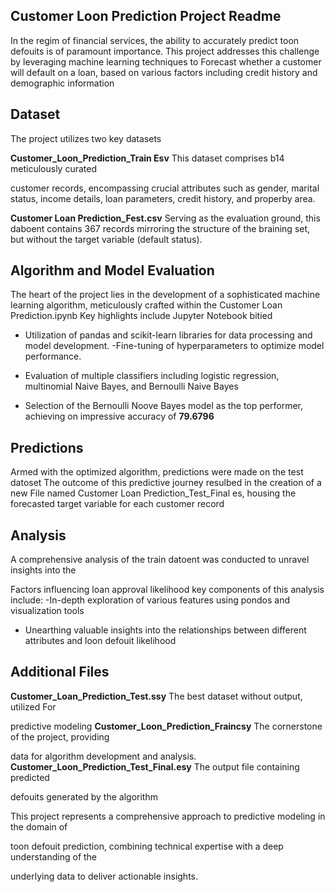## Customer Loon Prediction Project Readme

In the regim of financial services, the ability to accurately predict toon defouits is of paramount importance. This project addresses this challenge by leveraging machine learning techniques to Forecast whether a customer will default on a loan, based on various factors including credit history and demographic information

## Dataset

The project utilizes two key datasets

**Customer_Loon_Prediction_Train Esv** This dataset comprises b14 meticulously curated

customer records, encompassing crucial attributes such as gender, marital status, income details, loan parameters, credit history, and properby area.

**Customer Loan Prediction_Fest.csv** Serving as the evaluation ground, this daboent contains 367 records mirroring the structure of the braining set, but without the target variable (default status).

## Algorithm and Model Evaluation

The heart of the project lies in the development of a sophisticated machine learning algorithm, meticulously crafted within the Customer Loan Prediction.ipynb Key highlights include Jupyter Notebook bitied

- Utilization of pandas and scikit-learn libraries for data processing and model development. -Fine-tuning of hyperparameters to optimize model performance.

- Evaluation of multiple classifiers including logistic regression, multinomial Naive Bayes, and Bernoulli Naive Bayes

- Selection of the Bernoulli Noove Bayes model as the top performer, achieving on impressive accuracy of **79.6796**

## Predictions

Armed with the optimized algorithm, predictions were made on the test datoset The outcome of this predictive journey resulbed in the creation of a new File named Customer Loan Prediction_Test_Final es, housing the forecasted target variable for each customer record

## Analysis

A comprehensive analysis of the train datoent was conducted to unravel insights into the

Factors influencing loan approval likelihood key components of this analysis include: -In-depth exploration of various features using pondos and visualization tools

- Unearthing valuable insights into the relationships between different attributes and loon defouit likelihood

## Additional Files

**Customer_Loan_Prediction_Test.ssy** The best dataset without output, utilized For

predictive modeling **Customer_Loon_Prediction_Fraincsy** The cornerstone of the project, providing

data for algorithm development and analysis. **Customer_Loon_Prediction_Test_Final.esy** The output file containing predicted

defouits generated by the algorithm

This project represents a comprehensive approach to predictive modeling in the domain of

toon defouit prediction, combining technical expertise with a deep understanding of the

underlying data to deliver actionable insights.

